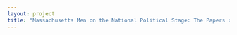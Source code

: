 ```yaml
--- 
layout: project 
title: "Massachusetts Men on the National Political Stage: The Papers of Richard Wigglesworth, Robert Valentine, C.P. Curtis, George Williams, & Richard Olney" 
---
```



